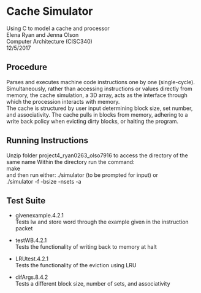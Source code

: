 # Cache Simulator

Using C to model a cache and processor  
Elena Ryan and Jenna Olson  
Computer Architecture (CISC340)  
12/5/2017  


## Procedure

Parses and executes machine code instructions one by one (single-cycle).  
Simultaneously, rather than accessing instructions or values directly from memory, the cache simulation, a 3D array, acts as the interface through which the procession interacts with memory.  
The cache is structured by user input determining block size, set number, and associativity.  The cache pulls in blocks from memory, adhering to a write back policy when evicting dirty blocks, or halting the program.


## Running Instructions
Unzip folder project4\_ryan0263\_olso7916 to access the directory of the same name
Within the directory run the command:  
make  
and then run either: ./simulator (to be prompted for input) or  
./simulator -f <filename> -bsize <block size in words> -nsets <number of sets> -a <associativity>  



## Test Suite

* givenexample.4.2.1  
	Tests lw and store word through the example given in the instruction packet

* testWB.4.2.1  
	Tests the functionality of writing back to memory at halt

* LRUtest.4.2.1  
	Tests the functionality of the eviction using LRU

* difArgs.8.4.2  
	Tests a different block size, number of sets, and associativity


